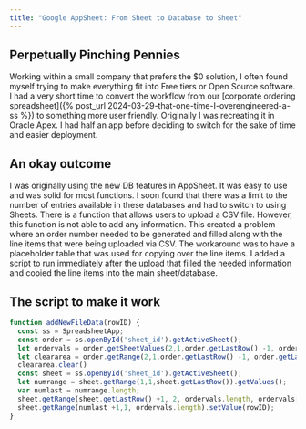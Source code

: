 ```yaml
---
title: "Google AppSheet: From Sheet to Database to Sheet"
---
```

## Perpetually Pinching Pennies
Working within a small company that prefers the $0 solution, I often found myself trying to make everything fit into Free tiers or Open Source software. I had a very short time to convert the workflow from our [corporate ordering spreadsheet]({% post_url 2024-03-29-that-one-time-I-overengineered-a-ss %}) to something more user friendly. Originally I was recreating it in Oracle Apex. I had half an app before deciding to switch for the sake of time and easier deployment. 

## An okay outcome
I was originally using the new DB features in AppSheet. It was easy to use and was solid for most functions. I soon found that there was a limit to the number of entries available in these databases and had to switch to using Sheets. There is a function that allows users to upload a CSV file. However, this function is not able to add any information. This created a problem where an order number needed to be generated and filled along with the line items that were being uploaded via CSV. The workaround was to have a placeholder table that was used for copying over the line items. I added a script to run immediately after the upload that filled the needed information and copied the line items into the main sheet/database. 

## The script to make it work

~~~ javascript
function addNewFileData(rowID) {
  const ss = SpreadsheetApp;
  const order = ss.openById('sheet_id').getActiveSheet();
  let ordervals = order.getSheetValues(2,1,order.getLastRow() -1, order.getLastColumn());
  let cleararea = order.getRange(2,1,order.getLastRow() -1, order.getLastColumn());
  cleararea.clear()
  const sheet = ss.openById('sheet_id').getActiveSheet();
  let numrange = sheet.getRange(1,1,sheet.getLastRow()).getValues();
  var numlast = numrange.length;
  sheet.getRange(sheet.getLastRow() +1, 2, ordervals.length, ordervals[0].length).setValues(ordervals);
  sheet.getRange(numlast +1,1, ordervals.length).setValue(rowID);
}
~~~